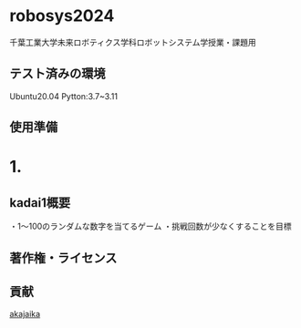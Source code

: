 # robosys2024
千葉工業大学未来ロボティクス学科ロボットシステム学授業・課題用

## テスト済みの環境
Ubuntu20.04
Pytton:3.7~3.11

## 使用準備
# 1.


## kadai1概要
・1～100のランダムな数字を当てるゲーム
・挑戦回数が少なくすることを目標
## 著作権・ライセンス
## 貢献
[akajaika](https://github.com/akajaika)
